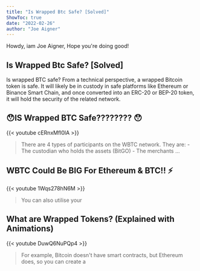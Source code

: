 ```yaml
---
title: "Is Wrapped Btc Safe? [Solved]"
ShowToc: true 
date: "2022-02-26"
author: "Joe Aigner" 
---
```


Howdy, iam Joe Aigner, Hope you're doing good!
## Is Wrapped Btc Safe? [Solved]
Is wrapped BTC safe? From a technical perspective, a wrapped Bitcoin token is safe. It will likely be in custody in safe platforms like Ethereum or Binance Smart Chain, and once converted into an ERC-20 or BEP-20 token, it will hold the security of the related network.

## 😯IS Wrapped BTC Safe???????? 😯
{{< youtube cERnxMfl0lA >}}
>There are 4 types of participants on the WBTC network. They are: - The custodian who holds the assets (BitGO) - The merchants ...

## WBTC Could Be BIG For Ethereum & BTC!! ⚡️
{{< youtube 1Wqs278hN6M >}}
>You can also utilise your 

## What are Wrapped Tokens? (Explained with Animations)
{{< youtube DuwQ6NuPQp4 >}}
>For example, Bitcoin doesn't have smart contracts, but Ethereum does, so you can create a 

